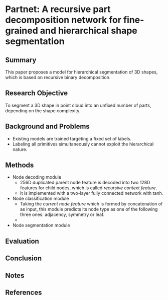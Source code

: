 # Partnet: A recursive part decomposition network for fine-grained and hierarchical shape segmentation

## Summary
This paper proposes a model for hierarchical segmentation of 3D shapes, which is based on recursive binary decomposition.
## Research Objective
To segment a 3D shape in point cloud into an unfixed number of parts, depending on the shape complexity.
## Background and Problems
- Existing models are trained targeting a fixed set of labels.
- Labeling all primitives simultaneously cannot exploit the hierarchical nature.
## Methods
- Node decoding module
	- 256D duplicated parent node feature is decoded into two 128D features for child nodes, which is called *recursive context feature*.
	- It is implemented with a two-layer fully connected network with tanh.
- Node classification module
	- Taking the *current node feature* which is formed by concatenation of  as input, this module predicts its node type as one of the following three ones: adjacency, symmetry or leaf.
	- 
- Node segmentation module
## Evaluation

## Conclusion

## Notes

## References
<!--stackedit_data:
eyJoaXN0b3J5IjpbLTE5MjAyMzU4NzgsLTE1NDQyOTI4NF19
-->